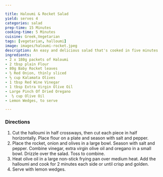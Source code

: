 ```yaml
---

title: Haloumi & Rocket Salad
yield: serves 4
categories: salad
prep-time: 15 Minutes
cooking-time: 5 Minutes
cuisine: Greek,Vegetarian
tags: [vegetarian, halloumi]
image: images/haloumi-rocket.jpeg
description: An easy and delicious salad that's cooked in five minutes.
ingredients:
- 2 x 180g packets of Haloumi
- 2 tbsp plain Flour
- 80g Baby Rocket leaves
- ½ Red Onion, thinly sliced
- ⅓ cup Kalamata Olives
- 1 tbsp Red Wine Vinegar
- 1 tbsp Extra Virgin Olive Oil
- Large Pinch Of Dried Oregano
-  ½ cup Olive Oil
- Lemon Wedges, to serve

---
```


### Directions

1. Cut the halloumi in half crossways, then cut each piece in half horizontally. Place flour on a plate and season with salt and pepper.
2. Place the rocket, onion and olives in a large bowl. Season with salt and pepper. Combine vinegar, extra virgin olive oil and oregano in a small bowl. Drizzle over the salad. Toss to combine.
4. Heat olive oil in a large non-stick frying pan over medium heat. Add the halloumi and cook for 2 minutes each side or until crisp and golden.
5. Serve with lemon wedges.
